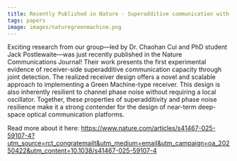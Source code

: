 ```yaml
---
title: Recently Published in Nature - Superadditive communication with the green machine as a practical demonstration of nonlocality without entanglement
tags: papers
image: images/naturegreenmachine.png
---
```


Exciting research from our group—led by Dr. Chaohan Cui and PhD student Jack Postlewaite—was just recently published in the Nature Communications Journal! Their work presents the first experimental evidence of receiver-side superadditive communication capacity through joint detection. The realized receiver design offers a novel and scalable approach to implementing a Green Machine-type receiver. This design is also inherently resilient to channel phase noise without requiring a local oscillator. Together, these properties of superadditivity and phase noise resilience make it a strong contender for the design of near-term deep-space optical communication platforms.

Read more about it here: https://www.nature.com/articles/s41467-025-59107-4?utm_source=rct_congratemailt&utm_medium=email&utm_campaign=oa_20250422&utm_content=10.1038/s41467-025-59107-4